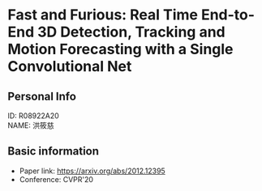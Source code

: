 
# Fast and Furious: Real Time End-to-End 3D Detection, Tracking and Motion Forecasting with a Single Convolutional Net


## Personal Info
ID: R08922A20  
NAME: 洪筱慈 

## Basic information

- Paper link: https://arxiv.org/abs/2012.12395
- Conference: CVPR'20















<!-- 


    <div align="left">
    <img src=img/14-1-1.png width=400x>
    </div> -->